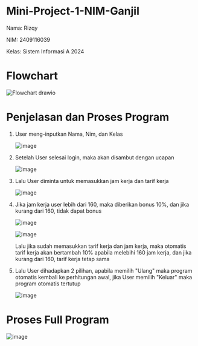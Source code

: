 # Mini-Project-1-NIM-Ganjil

Nama: Rizqy

NIM: 2409116039

Kelas: Sistem Informasi A 2024

# Flowchart

![Flowchart drawio](https://github.com/user-attachments/assets/9c9d2501-81c1-4328-8bdb-3edb760c8fad)

# Penjelasan dan Proses Program

1. User meng-inputkan Nama, Nim, dan Kelas
   
   ![image](https://github.com/user-attachments/assets/a4c6d19c-0f2b-412f-8238-f82489079c23)

2. Setelah User selesai login, maka akan disambut dengan ucapan

   ![image](https://github.com/user-attachments/assets/5e858b6d-a404-41f4-94bd-9f7ad8b5b4c1)     

3. Lalu User diminta untuk memasukkan jam kerja dan tarif kerja

   ![image](https://github.com/user-attachments/assets/5558ad43-4ba4-44aa-8f41-26c400b70581)

4. Jika jam kerja user lebih dari 160, maka diberikan bonus 10%, dan jika kurang dari 160, tidak dapat bonus

   ![image](https://github.com/user-attachments/assets/db983f09-2eaf-4730-9ba0-590b8f899b61)

   ![image](https://github.com/user-attachments/assets/8b9352be-4976-404f-b625-11abc2befb59)

   Lalu jika sudah memasukkan tarif kerja dan jam kerja, maka otomatis tarif kerja akan bertambah 10% apabila melebihi 160 jam kerja, dan jika kurang dari 160, tarif kerja tetap sama

5. Lalu User dihadapkan 2 pilihan, apabila memilih "Ulang" maka program otomatis kembali ke perhitungan awal, jika User memilih "Keluar" maka program otomatis tertutup

   ![image](https://github.com/user-attachments/assets/9747e062-4e6a-4efb-af2b-8ae1943e4813)

# Proses Full Program

![image](https://github.com/user-attachments/assets/7097a294-6409-40d5-b162-36b149f4af9e)



